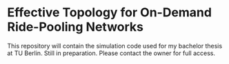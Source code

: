 # Effective Topology for On-Demand Ride-Pooling Networks

This repository will contain the simulation code used for my bachelor thesis at TU Berlin.
Still in preparation.
Please contact the owner for full access.
